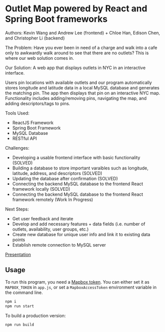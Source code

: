 # Outlet Map powered by React and Spring Boot frameworks
Authors: Kevin Wang and Andrew Lee (frontend) + Chloe Han, Edison Chen, and Christopher Li (backend)

The Problem:
Have you ever been in need of a charge and walk into a cafe only to awkwardly walk around to see that there are no outlets? This is where our web solution comes in.

Our Solution:
A web app that displays outlets in NYC in an interactive interface.

Users pin locations with available outlets and our program automatically stores longitude and latitude data in a local MySQL database and generates the matching pin. The app then displays that pin on an interactive NYC map. Functionality includes adding/removing pins, navigating the map, and adding descriptors/tags to pins.

Tools Used:
- ReactJS Framework
- Spring Boot Framework
- MySQL Database
- RESTful API

Challenges:
- Developing a usable frontend interface with basic functionality (SOLVED)
- Building a database to store important varaibles such as longitude, latitude, address, and descriptors (SOLVED)
- Updating the database after confirmation (SOLVED)
- Connecting the backend MySQL database to the frontend React framework locally (SOLVED)
- Connecting the backend MySQL database to the frontend React framework remotely (Work In Progress)

Next Steps:
- Get user feedback and iterate
- Develop and add necessary features + data fields (i.e. number of outlets, availability, user groups, etc.)
- Create new database for unique user info and link it to existing data points
- Establish remote connection to MySQL server

[Presentation](https://drive.google.com/file/d/1-kG0LoLKk2ss7srXB0UOUbPYzE8v7KSu/view?usp=sharing)

## Usage

To run this program, you need a [Mapbox token](http://visgl.github.io/react-map-gl/docs/get-started/mapbox-tokens). You can either set it as `MAPBOX_TOKEN` in `app.js`, or set a `MapboxAccessToken` environment variable in the command line.

```bash
npm i
npm run start
```

To build a production version:

```bash
npm run build
```
